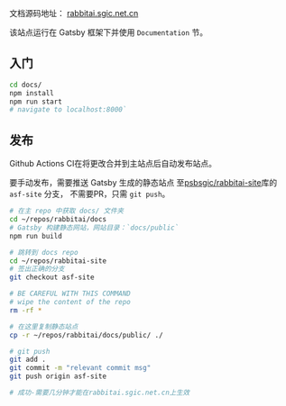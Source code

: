 文档源码地址：
<a href="https://rabbitai.sgic.net.cn">rabbitai.sgic.net.cn</a>

该站点运行在 Gatsby 框架下并使用 `Documentation` 节。

## 入门

```bash
cd docs/
npm install
npm run start
# navigate to localhost:8000`
```

## 发布

Github Actions CI在将更改合并到主站点后自动发布站点。

要手动发布，需要推送 Gatsby 生成的静态站点
至[psbsgic/rabbitai-site](https://github.com/psbsgic/rabbitai-site/)库的 `asf-site` 分支，
不需要PR，只需 `git push`。

```bash
# 在主 repo 中获取 docs/ 文件夹
cd ~/repos/rabbitai/docs
# Gatsby 构建静态网站，网站目录：`docs/public`
npm run build

# 跳转到 docs repo
cd ~/repos/rabbitai-site
# 签出正确的分支
git checkout asf-site

# BE CAREFUL WITH THIS COMMAND
# wipe the content of the repo
rm -rf *

# 在这里复制静态站点
cp -r ~/repos/rabbitai/docs/public/ ./

# git push
git add .
git commit -m "relevant commit msg"
git push origin asf-site

# 成功-需要几分钟才能在rabbitai.sgic.net.cn上生效
```
